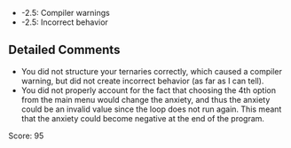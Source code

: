 -   -2.5: Compiler warnings
-   -2.5: Incorrect behavior

## Detailed Comments

-   You did not structure your ternaries correctly, which caused a compiler warning, but did not create incorrect behavior (as far as I can tell).
-   You did not properly account for the fact that choosing the 4th option from the main menu would change the anxiety, and thus the anxiety could be an invalid value since the loop does not run again. This meant that the anxiety could become negative at the end of the program.

Score: 95


